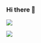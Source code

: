 ### Hi there 👋
![](http://github-profile-summary-cards.vercel.app/api/cards/profile-details?username=nomian2001&theme=algolia)


![](http://github-profile-summary-cards.vercel.app/api/cards/stats?username=nomian2001&theme=algolia)
<!--
**nomian2001/nomian2001** is a ✨ _special_ ✨ repository because its `README.md` (this file) appears on your GitHub profile.

Here are some ideas to get you started:

- 🔭 I’m currently working on ...
- 🌱 I’m currently learning ...
- 👯 I’m looking to collaborate on ...
- 🤔 I’m looking for help with ...
- 💬 Ask me about ...
- 📫 How to reach me: ...
- 😄 Pronouns: ...
- ⚡ Fun fact: ...
-->
